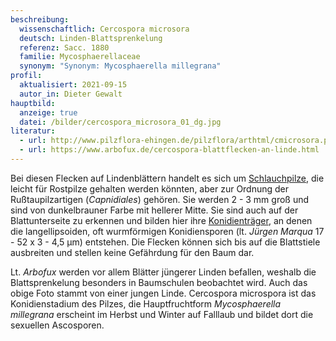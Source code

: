 ```yaml
---
beschreibung:
  wissenschaftlich: Cercospora microsora
  deutsch: Linden-Blattsprenkelung
  referenz: Sacc. 1880
  familie: Mycosphaerellaceae
  synonym: "Synonym: Mycosphaerella millegrana"
profil:
  aktualisiert: 2021-09-15
  autor_in: Dieter Gewalt
hauptbild:
  anzeige: true
  datei: /bilder/cercospora_microsora_01_dg.jpg
literatur:
  - url: http://www.pilzflora-ehingen.de/pilzflora/arthtml/cmicrosora.php
  - url: https://www.arbofux.de/cercospora-blattflecken-an-linde.html
---
```

Bei diesen Flecken auf Lindenblättern handelt es sich um [Schlauchpilze](Ascomyzeten "Glossar"), die leicht für Rostpilze gehalten werden könnten, aber zur Ordnung der Rußtaupilzartigen (*Capnidiales*) gehören. Sie werden 2 - 3 mm groß und sind von dunkelbrauner Farbe mit hellerer Mitte. Sie sind auch auf der Blattunterseite zu erkennen und bilden hier ihre [Konidienträger](Konidien "Glossar"), an denen die langellipsoiden, oft wurmförmigen Konidiensporen (lt. *Jürgen Marqua* 17 - 52 x 3 - 4,5 µm) entstehen. Die Flecken können sich bis auf die Blattstiele ausbreiten und stellen keine Gefährdung für den Baum dar. 

Lt. *Arbofux* werden vor allem Blätter jüngerer Linden befallen, weshalb die Blattsprenkelung besonders in Baumschulen beobachtet wird. Auch das obige Foto stammt von einer jungen Linde. Cercospora microspora ist das Konidienstadium des Pilzes, die Hauptfruchtform *Mycosphaerella millegrana* erscheint im Herbst und Winter auf Falllaub und bildet dort die sexuellen Ascosporen.